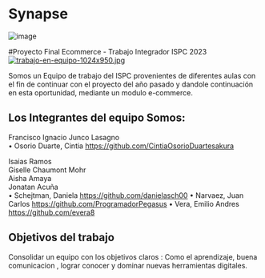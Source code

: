# Synapse

![image](https://user-images.githubusercontent.com/63260839/192121859-9cc65987-f4a9-4af1-9229-cc4421fc07b6.png)

#Proyecto Final Ecommerce - Trabajo Integrador ISPC 2023
[![trabajo-en-equipo-1024x950.jpg](https://i.postimg.cc/HLYpChcn/trabajo-en-equipo-1024x950.jpg)](https://postimg.cc/XrPMfxg6)

Somos un Equipo de trabajo del ISPC provenientes de diferentes aulas con el fin de continuar con el proyecto del año pasado y dandole continuación en esta oportunidad, mediante un modulo e-commerce.

## Los Integrantes del equipo Somos:

Francisco Ignacio	Junco Lasagno <br>
•	Osorio Duarte, Cintia 
  https://github.com/CintiaOsorioDuartesakura

Isaias Ramos	<br>
Giselle Chaumont Mohr <br>
Aisha Amaya	<br>
Jonatan Acuña 	<br>
•	Schejtman, Daniela
  https://github.com/danielasch00
•	Narvaez, Juan Carlos 
  https://github.com/ProgramadorPegasus
•	Vera, Emilio Andres
  https://github.com/evera8

## Objetivos del trabajo

Consolidar un equipo con los objetivos claros : Como el aprendizaje, buena comunicacion , lograr conocer y dominar nuevas herramientas digitales.











